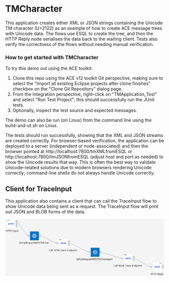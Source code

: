 # TMCharacter

This application creates either XML or JSON strings containing the Unicode TM character (U+2122) 
as an example of how to create ACE message trees with Unicode data. The flows use ESQL to create
the tree, and then the HTTP Reply node serialises the data back to the waiting client. Tests also
verify the correctness of the flows without needing manual verification.

### How to get started with TMCharacter

To try this demo out using the ACE toolkit:

1) Clone this repo using the ACE v12 toolkit Git perspective, making sure to select the "Import all existing Eclipse projects after clone finishes" checkbox on the "Clone Git Repository" dialog page.
2) From the Integration perspective, right-click on "TMApplication_Test" and select "Run Test Project"; this should successfully run the JUnit tests.
3) Optionally, inspect the test source and expected messages.

The demo can also be run (on Linux) from the command line using the build-and-ut.sh on Linux.

The tests should run successfully, showing that the XML and JSON streams are created correctly. For browser-based
verification, the application can be deployed to a server (independent or node-associated) and then the browser
pointed at http://localhost:7800/tmXMLfromESQL or http://localhost:7800/tmJSONfromESQL (adjust host and port as
needed) to show the Unicode results that way. This is often the best way to validate Unicode-related solutions due
to modern browsers rendering Unicode correctly; command-line shells do not always handle Unicode correctly.

## Client for TraceInput

This application also contains a client that can call the TraceInput flow to show Unicode data being sent
as a request. The TraceInput flow will print out JSON and BLOB forms of the data.

![flow diagram](JSONHTTPClientForTraceInputFlow.png)
